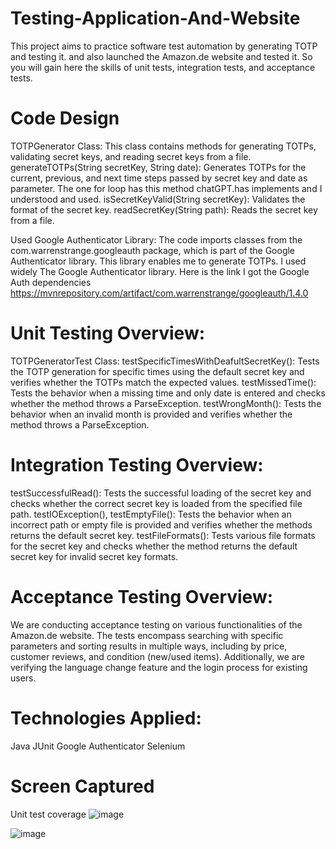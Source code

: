# Testing-Application-And-Website
This project aims to practice software test automation by generating TOTP and testing it.
and also launched the Amazon.de website and tested it. 
So you will gain here the skills of unit tests, integration tests, and acceptance tests. 

# Code Design
TOTPGenerator Class:
This class contains methods for generating TOTPs, validating secret keys, and reading secret keys from a file. 
generateTOTPs(String secretKey, String date): Generates TOTPs for the current, previous, and next time steps 
passed by secret key and date as parameter. The one for loop has this method chatGPT.has implements and I 
understood and used. 
isSecretKeyValid(String secretKey): Validates the format of the secret key. 
readSecretKey(String path): Reads the secret key from a file. 

Used Google Authenticator Library:
The code imports classes from the com.warrenstrange.googleauth package, which is part of the Google 
Authenticator library. This library enables me to generate TOTPs. I used widely The Google Authenticator 
library. Here is the link I got the Google Auth dependencies 
https://mvnrepository.com/artifact/com.warrenstrange/googleauth/1.4.0

# Unit Testing Overview:
TOTPGeneratorTest Class:
testSpecificTimesWithDeafultSecretKey():
Tests the TOTP generation for specific times using the default secret key and verifies whether the TOTPs match 
the expected values.
testMissedTime():
Tests the behavior when a missing time and only date is entered and checks whether the method throws a 
ParseException.
testWrongMonth():
Tests the behavior when an invalid month is provided and verifies whether the method throws a 
ParseException.

# Integration Testing Overview:
testSuccessfulRead():
Tests the successful loading of the secret key and checks whether the correct secret key is loaded from 
the specified file path.
testIOException(), testEmptyFile():
Tests the behavior when an incorrect path or empty file is provided and verifies whether the methods
returns the default secret key.
testFileFormats():
Tests various file formats for the secret key and checks whether the method returns the default secret 
key for invalid secret key formats.

# Acceptance Testing Overview:
We are conducting acceptance testing on various functionalities of the Amazon.de website. 
The tests encompass searching with specific parameters and sorting results in multiple ways, including by price, customer reviews, and condition (new/used items). Additionally, we are verifying the language change feature and the login process for existing users.

# Technologies Applied:
Java
JUnit
Google Authenticator
Selenium

# Screen Captured
Unit test coverage
![image](https://github.com/Abdirizak264/Testing-Application-And-Website/assets/115321486/17bae749-cce1-4d09-9c2c-9bcc9010c363)

![image](https://github.com/Abdirizak264/Testing-Application-And-Website/assets/115321486/1e36d613-849b-4e82-b276-3bc6907dc393)




